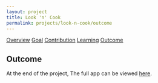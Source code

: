 ```yaml
---
layout: project
title: Look 'n' Cook
permalink: projects/look-n-cook/outcome
---
```


<div class="ui five item menu">
  <a href="/projects/look-n-cook/overview" class="item">Overview</a>
  <a href="/projects/look-n-cook/goals" class="item">Goal</a>
  <a href="/projects/look-n-cook/contribution" class="item">Contribution</a>
  <a href="/projects/look-n-cook/learning" class="item">Learning</a>
  <a href="/projects/look-n-cook/outcome" class="active item">Outcome</a>
</div>

<h2>Outcome</h2>
<p>
At the end of the project, 
The full app can be viewed <a href="http://look-n-cook.meteorapp.com/#/">here</a>.
</p>